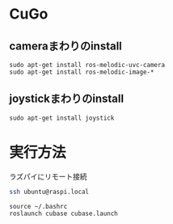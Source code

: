 # CuGo
## cameraまわりのinstall  
```shell
sudo apt-get install ros-melodic-uvc-camera  
sudo apt-get install ros-melodic-image-*  
```
## joystickまわりのinstall  
```shell
sudo apt-get install joystick
```
# 実行方法
ラズパイにリモート接続
```bash
ssh ubuntu@raspi.local  
```
```  
source ~/.bashrc  
roslaunch cubase cubase.launch  
```